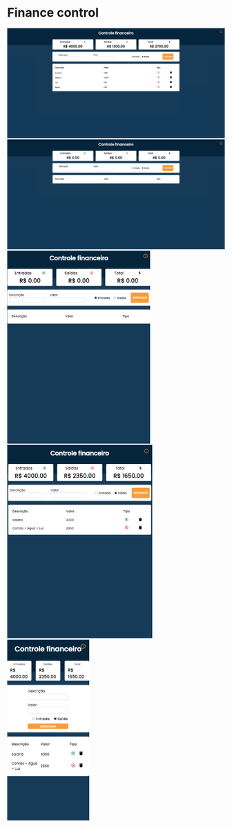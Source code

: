 # Finance control

<img src='./public/img/1.png'>


<img src='./public/img/2.png'>


<img src='./public/img/3.png'>


<img src='./public/img/4.png'>
<br>

<img src='./public/img/5.png'>




